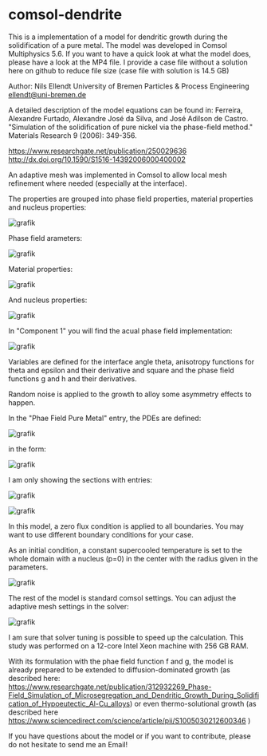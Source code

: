 # comsol-dendrite
This is a implementation of a model for dendritic growth during the solidification of a pure metal. The model was developed in Comsol Multiphysics 5.6. If you want to have a quick look at what the model does, please have a look at the MP4 file. I provide a case file without a solution here on github to reduce file size (case file with solution is 14.5 GB)

Author:
Nils Ellendt
University of Bremen
Particles & Process Engineering
ellendt@uni-bremen.de

A detailed description of the model equations can be found in:
Ferreira, Alexandre Furtado, Alexandre José da Silva, and José Adilson de Castro. "Simulation of the solidification of pure nickel via the phase-field method." Materials Research 9 (2006): 349-356.

https://www.researchgate.net/publication/250029636
http://dx.doi.org/10.1590/S1516-14392006000400002

An adaptive mesh was implemented in Comsol to allow local mesh refinement where needed (especially at the interface). 

The properties are grouped into phase field properties, material properties and nucleus properties:

![grafik](https://user-images.githubusercontent.com/70893730/182544686-c4af8648-fc70-4698-92da-b7d7c2b52b08.png)

Phase field arameters:

![grafik](https://user-images.githubusercontent.com/70893730/182544853-ac28b330-f071-4d03-91c8-f3c77dbe5dfc.png)

Material properties:

![grafik](https://user-images.githubusercontent.com/70893730/182544947-b9f01a92-c123-4317-9fac-1755acc14f18.png)

And nucleus properties:

![grafik](https://user-images.githubusercontent.com/70893730/182544996-866a64f9-cb8f-4421-96bc-8216e7d35ec3.png)

In "Component 1" you will find the acual phase field implementation:

![grafik](https://user-images.githubusercontent.com/70893730/182545105-a0bf54a3-fd8a-43cb-ae1f-0e3cb09ce4a1.png)

Variables are defined for the  interface angle theta, anisotropy functions for theta and epsilon and their derivative and square and the phase field functions g and h and their derivatives.

Random noise is applied to the growth to alloy some asymmetry effects to happen.

In the "Phae Field Pure Metal" entry, the PDEs are defined:

![grafik](https://user-images.githubusercontent.com/70893730/182545673-61365e18-49a7-48e7-9ec4-c48b18aed1cc.png)

in the form:

![grafik](https://user-images.githubusercontent.com/70893730/182545922-465f2dc3-4a50-4c62-9f05-afd827c655e5.png)

I am only showing the sections with entries:

![grafik](https://user-images.githubusercontent.com/70893730/182546015-9a57dc8e-547b-4014-826d-7bb5421db6e1.png)

![grafik](https://user-images.githubusercontent.com/70893730/182546063-3e02000e-b62c-4011-ae3b-0a1f29c038ee.png)

In this model, a zero flux condition is applied to all boundaries. You may want to use different boundary conditions for your case.

As an initial condition, a constant supercooled temperature is set to the whole domain with a nucleus (p=0) in the center with the radius given in the parameters.

![grafik](https://user-images.githubusercontent.com/70893730/182546489-2edbbdf6-dfca-49e3-a9e3-a6f26dc5a594.png)

The rest of the model is standard comsol settings. You can adjust the adaptive mesh settings in the solver:

![grafik](https://user-images.githubusercontent.com/70893730/182546849-2faa0a71-c0d1-4461-b49e-c5f6dd187a81.png)

I am sure that solver tuning is possible to speed up the calculation. This study was performed on a 12-core Intel Xeon machine with 256 GB RAM.

With its formulation with the phae field function f and g, the model is already prepared to be extended to diffusion-dominated growth (as described here: https://www.researchgate.net/publication/312932269_Phase-Field_Simulation_of_Microsegregation_and_Dendritic_Growth_During_Solidification_of_Hypoeutectic_Al-Cu_alloys) or even thermo-solutional growth (as described here https://www.sciencedirect.com/science/article/pii/S1005030212600346 )

If you have questions about the model or if you want to contribute, please do not hesitate to send me an Email!
